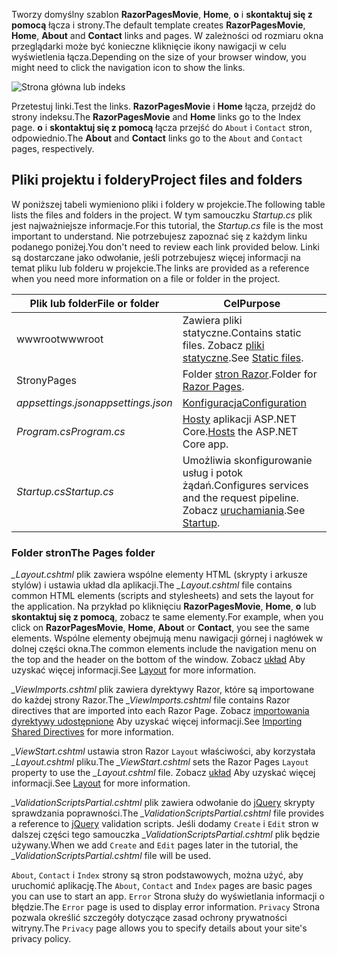 <span data-ttu-id="be385-101">Tworzy domyślny szablon **RazorPagesMovie**, **Home**, **o** i **skontaktuj się z pomocą** łącza i strony.</span><span class="sxs-lookup"><span data-stu-id="be385-101">The default template creates **RazorPagesMovie**, **Home**, **About** and **Contact** links and pages.</span></span> <span data-ttu-id="be385-102">W zależności od rozmiaru okna przeglądarki może być konieczne kliknięcie ikony nawigacji w celu wyświetlenia łącza.</span><span class="sxs-lookup"><span data-stu-id="be385-102">Depending on the size of your browser window, you might need to click the navigation icon to show the links.</span></span>

![Strona główna lub indeks](../../tutorials/razor-pages/razor-pages-start/_static/home2.png)

<span data-ttu-id="be385-104">Przetestuj linki.</span><span class="sxs-lookup"><span data-stu-id="be385-104">Test the links.</span></span> <span data-ttu-id="be385-105">**RazorPagesMovie** i **Home** łącza, przejdź do strony indeksu.</span><span class="sxs-lookup"><span data-stu-id="be385-105">The **RazorPagesMovie** and **Home** links go to the Index page.</span></span> <span data-ttu-id="be385-106">**o** i **skontaktuj się z pomocą** łącza przejść do `About` i `Contact` stron, odpowiednio.</span><span class="sxs-lookup"><span data-stu-id="be385-106">The **About** and **Contact** links go to the `About` and `Contact` pages, respectively.</span></span>

## <a name="project-files-and-folders"></a><span data-ttu-id="be385-107">Pliki projektu i foldery</span><span class="sxs-lookup"><span data-stu-id="be385-107">Project files and folders</span></span>

<span data-ttu-id="be385-108">W poniższej tabeli wymieniono pliki i foldery w projekcie.</span><span class="sxs-lookup"><span data-stu-id="be385-108">The following table lists the files and folders in the project.</span></span> <span data-ttu-id="be385-109">W tym samouczku *Startup.cs* plik jest najważniejsze informacje.</span><span class="sxs-lookup"><span data-stu-id="be385-109">For this tutorial, the *Startup.cs* file is the most important to understand.</span></span> <span data-ttu-id="be385-110">Nie potrzebujesz zapoznać się z każdym linku podanego poniżej.</span><span class="sxs-lookup"><span data-stu-id="be385-110">You don't need to review each link provided below.</span></span> <span data-ttu-id="be385-111">Linki są dostarczane jako odwołanie, jeśli potrzebujesz więcej informacji na temat pliku lub folderu w projekcie.</span><span class="sxs-lookup"><span data-stu-id="be385-111">The links are provided as a reference when you need more information on a file or folder in the project.</span></span>

| <span data-ttu-id="be385-112">Plik lub folder</span><span class="sxs-lookup"><span data-stu-id="be385-112">File or folder</span></span>              | <span data-ttu-id="be385-113">Cel</span><span class="sxs-lookup"><span data-stu-id="be385-113">Purpose</span></span> |
| ----------------- | ------------ |
| <span data-ttu-id="be385-114">wwwroot</span><span class="sxs-lookup"><span data-stu-id="be385-114">wwwroot</span></span> | <span data-ttu-id="be385-115">Zawiera pliki statyczne.</span><span class="sxs-lookup"><span data-stu-id="be385-115">Contains static files.</span></span> <span data-ttu-id="be385-116">Zobacz [pliki statyczne](xref:fundamentals/static-files).</span><span class="sxs-lookup"><span data-stu-id="be385-116">See [Static files](xref:fundamentals/static-files).</span></span> |
| <span data-ttu-id="be385-117">Strony</span><span class="sxs-lookup"><span data-stu-id="be385-117">Pages</span></span> | <span data-ttu-id="be385-118">Folder [stron Razor](xref:razor-pages/index).</span><span class="sxs-lookup"><span data-stu-id="be385-118">Folder for [Razor Pages](xref:razor-pages/index).</span></span> |
| <span data-ttu-id="be385-119">*appsettings.json*</span><span class="sxs-lookup"><span data-stu-id="be385-119">*appsettings.json*</span></span> | [<span data-ttu-id="be385-120">Konfiguracja</span><span class="sxs-lookup"><span data-stu-id="be385-120">Configuration</span></span>](xref:fundamentals/configuration/index) |
| <span data-ttu-id="be385-121">*Program.cs*</span><span class="sxs-lookup"><span data-stu-id="be385-121">*Program.cs*</span></span> | <span data-ttu-id="be385-122">[Hosty](xref:fundamentals/host/index) aplikacji ASP.NET Core.</span><span class="sxs-lookup"><span data-stu-id="be385-122">[Hosts](xref:fundamentals/host/index) the ASP.NET Core app.</span></span>|
| <span data-ttu-id="be385-123">*Startup.cs*</span><span class="sxs-lookup"><span data-stu-id="be385-123">*Startup.cs*</span></span> | <span data-ttu-id="be385-124">Umożliwia skonfigurowanie usług i potok żądań.</span><span class="sxs-lookup"><span data-stu-id="be385-124">Configures services and the request pipeline.</span></span> <span data-ttu-id="be385-125">Zobacz [uruchamiania](xref:fundamentals/startup).</span><span class="sxs-lookup"><span data-stu-id="be385-125">See [Startup](xref:fundamentals/startup).</span></span>|

### <a name="the-pages-folder"></a><span data-ttu-id="be385-126">Folder stron</span><span class="sxs-lookup"><span data-stu-id="be385-126">The Pages folder</span></span>

<span data-ttu-id="be385-127">*_Layout.cshtml* plik zawiera wspólne elementy HTML (skrypty i arkusze stylów) i ustawia układ dla aplikacji.</span><span class="sxs-lookup"><span data-stu-id="be385-127">The *_Layout.cshtml* file contains common HTML elements (scripts and stylesheets) and sets the layout for the application.</span></span> <span data-ttu-id="be385-128">Na przykład po kliknięciu **RazorPagesMovie**, **Home**, **o** lub **skontaktuj się z pomocą**, zobacz te same elementy.</span><span class="sxs-lookup"><span data-stu-id="be385-128">For example, when you click on **RazorPagesMovie**, **Home**, **About** or **Contact**, you see the same elements.</span></span> <span data-ttu-id="be385-129">Wspólne elementy obejmują menu nawigacji górnej i nagłówek w dolnej części okna.</span><span class="sxs-lookup"><span data-stu-id="be385-129">The common elements include the navigation menu on the top and the header on the bottom of the window.</span></span> <span data-ttu-id="be385-130">Zobacz [układ](xref:mvc/views/layout) Aby uzyskać więcej informacji.</span><span class="sxs-lookup"><span data-stu-id="be385-130">See [Layout](xref:mvc/views/layout) for more information.</span></span>

<span data-ttu-id="be385-131">*_ViewImports.cshtml* plik zawiera dyrektywy Razor, które są importowane do każdej strony Razor.</span><span class="sxs-lookup"><span data-stu-id="be385-131">The *_ViewImports.cshtml* file contains Razor directives that are imported into each Razor Page.</span></span> <span data-ttu-id="be385-132">Zobacz [importowania dyrektywy udostępnione](xref:mvc/views/layout#importing-shared-directives) Aby uzyskać więcej informacji.</span><span class="sxs-lookup"><span data-stu-id="be385-132">See [Importing Shared Directives](xref:mvc/views/layout#importing-shared-directives) for more information.</span></span>

<span data-ttu-id="be385-133">*_ViewStart.cshtml* ustawia stron Razor `Layout` właściwości, aby korzystała *_Layout.cshtml* pliku.</span><span class="sxs-lookup"><span data-stu-id="be385-133">The *_ViewStart.cshtml* sets the Razor Pages `Layout` property to use the *_Layout.cshtml* file.</span></span> <span data-ttu-id="be385-134">Zobacz [układ](xref:mvc/views/layout) Aby uzyskać więcej informacji.</span><span class="sxs-lookup"><span data-stu-id="be385-134">See [Layout](xref:mvc/views/layout) for more information.</span></span>

<span data-ttu-id="be385-135">*_ValidationScriptsPartial.cshtml* plik zawiera odwołanie do [jQuery](https://jquery.com/) skrypty sprawdzania poprawności.</span><span class="sxs-lookup"><span data-stu-id="be385-135">The *_ValidationScriptsPartial.cshtml* file provides a reference to [jQuery](https://jquery.com/) validation scripts.</span></span> <span data-ttu-id="be385-136">Jeśli dodamy `Create` i `Edit` stron w dalszej części tego samouczka *_ValidationScriptsPartial.cshtml* plik będzie używany.</span><span class="sxs-lookup"><span data-stu-id="be385-136">When we add `Create` and `Edit` pages later in the tutorial, the *_ValidationScriptsPartial.cshtml* file will be used.</span></span>

<span data-ttu-id="be385-137">`About`, `Contact` i `Index` strony są stron podstawowych, można użyć, aby uruchomić aplikację.</span><span class="sxs-lookup"><span data-stu-id="be385-137">The `About`, `Contact` and `Index` pages are basic pages you can use to start an app.</span></span> <span data-ttu-id="be385-138">`Error` Strona służy do wyświetlania informacji o błędzie.</span><span class="sxs-lookup"><span data-stu-id="be385-138">The `Error` page is used to display error information.</span></span> <span data-ttu-id="be385-139">`Privacy` Strona pozwala określić szczegóły dotyczące zasad ochrony prywatności witryny.</span><span class="sxs-lookup"><span data-stu-id="be385-139">The `Privacy` page allows you to specify details about your site's privacy policy.</span></span>
